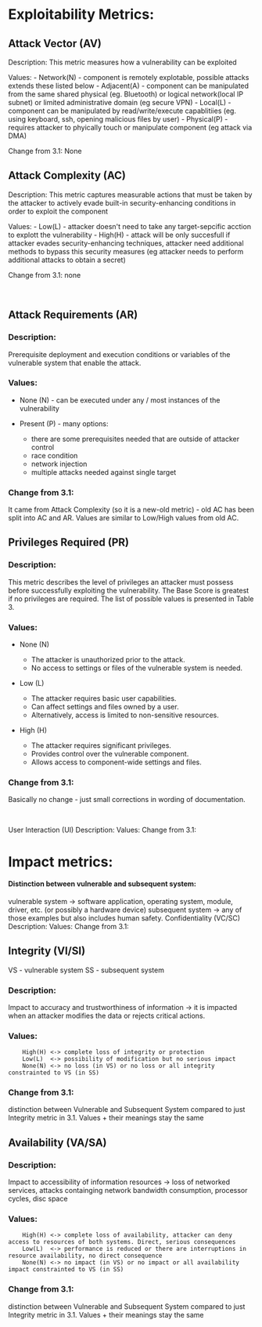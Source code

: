 # Exploitability Metrics:

## Attack Vector (AV)

Description: This metric measures how a vulnerability can be exploited 

Values:
    - Network(N) - component is remotely explotable, possible attacks extends these listed below
    - Adjacent(A) - component can be manipulated from the same shared physical (eg. Bluetooth) or logical network(local IP subnet) or limited administrative domain (eg secure VPN)
    - Local(L) - component can be manipulated by read/write/execute capablitiies (eg. using keyboard, ssh, opening malicious files by user)
    - Physical(P) - requires attacker to phyically touch or manipulate component (eg attack via DMA)
    
Change from 3.1: None

## Attack Complexity (AC)

Description: This metric captures measurable actions that must be taken by the attacker to actively evade built-in security-enhancing conditions in order to exploit the component

Values:
    - Low(L) - attacker doesn't need to take any target-sepcific acction to explott the vulnerability
    - High(H) - attack will be only succesfull if attacker evades security-enhancing techniques, attacker need additional methods to bypass this security measures (eg attacker needs to perform additional attacks to obtain a secret)
    
Change from 3.1: none

<br/>

## Attack Requirements (AR)

### Description:

Prerequisite deployment and execution conditions or variables of the vulnerable system that enable the attack.

### Values:

- None (N) - can be executed under any / most instances of the vulnerability

- Present (P) - many options:
  - there are some prerequisites needed that are outside of attacker control
  - race condition
  - network injection
  - multiple attacks needed against single target

### Change from 3.1:

It came from Attack Complexity (so it is a new-old metric) - old AC has been split into AC and AR.
Values are similar to Low/High values from old AC.


## Privileges Required (PR)


### Description:

This metric describes the level of privileges an attacker must possess before successfully exploiting the vulnerability. The Base Score is greatest if no privileges are required. The list of possible values is presented in Table 3.

### Values:
- None (N)
  - The attacker is unauthorized prior to the attack.
  - No access to settings or files of the vulnerable system is needed.

- Low (L)
  - The attacker requires basic user capabilities.
  - Can affect settings and files owned by a user.
  - Alternatively, access is limited to non-sensitive resources.

- High (H)
  - The attacker requires significant privileges.
  - Provides control over the vulnerable component.
  - Allows access to component-wide settings and files.


### Change from 3.1:

Basically no change - just small corrections in wording of documentation.

<br />

User Interaction (UI)
Description:
Values:
Change from 3.1:
# Impact metrics:
#### Distinction between vulnerable and subsequent system:
vulnerable system -> software application, operating system, module, driver, etc. (or possibly a hardware device)
subsequent system -> any of those examples but also includes human safety.
Confidentiality (VC/SC)
Description:
Values:
Change from 3.1:
## Integrity (VI/SI)
VS - vulnerable system
SS - subsequent system
### Description:
Impact to accuracy and trustworthiness of information -> it is impacted when an attacker modifies the data or rejects critical actions.
### Values:
        High(H) <-> complete loss of integrity or protection
        Low(L)  <-> possibility of modification but no serious impact
        None(N) <-> no loss (in VS) or no loss or all integrity constrainted to VS (in SS)
### Change from 3.1:
distinction between Vulnerable and Subsequent System compared to just Integrity metric in 3.1. Values + their meanings stay the same
## Availability (VA/SA)

### Description:
Impact to accessibility of information resources -> loss of networked services, attacks containging network bandwidth consumption, processor cycles, disc space
### Values:
        High(H) <-> complete loss of availability, attacker can deny access to resources of both systems. Direct, serious consequences
        Low(L)  <-> performance is reduced or there are interruptions in resource availability, no direct consequence
        None(N) <-> no impact (in VS) or no impact or all availability impact constrainted to VS (in SS)
### Change from 3.1:
distinction between Vulnerable and Subsequent System compared to just Integrity metric in 3.1. Values + their meanings stay the same
